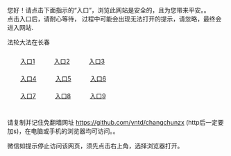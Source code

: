 您好！请点击下面指示的“入口”，浏览此网站是安全的，且为您带来平安。。 <br/>
点击入口后，请耐心等待， 过程中可能会出现无法打开的提示，请忽略，最终会进入网站. </br>

法轮大法在长春<br/>
<div style="padding:10px"><a style="margin:20px" target="_blank" href="https://d3i2fiqpsssqx.cloudfront.net/2Qpsp?uxptwx" id="ccLink1" rel="nofollow">入口1</a> <a target="_blank" style="margin:20px" href="https://d10hdanpxlf33x.cloudfront.net/2Qpsp?sdfnsy" id="ccLink2" rel="nofollow">入口2</a> <a style="margin:20px" target="_blank" href="https://d3vn4bxnylbtue.cloudfront.net/2Qpsp?lakhtiyn" id="ccLink3" rel="nofollow">入口3</a></div>

<div style="padding:10px" ><a style="margin:20px" target="_blank" href="https://d3i2fiqpsssqx.cloudfront.net/2Qpsp?uxptwx" id="ccLink4" rel="nofollow">入口4</a> <a style="margin:20px" href="https://d10hdanpxlf33x.cloudfront.net/2Qpsp?sdfnsy" target="_blank" id="ccLink5" rel="nofollow">入口5</a> <a style="margin:20px" href="https://d3vn4bxnylbtue.cloudfront.net/2Qpsp?lakhtiyn" target="_blank" id="ccLink6" rel="nofollow">入口6</a></div>

<div style="padding:10px"><a style="margin:20px" target="_blank" href="https://d3i2fiqpsssqx.cloudfront.net/2Qpsp?uxptwx" id="ccLink7" rel="nofollow">入口7</a> <a style="margin:20px" href="https://d10hdanpxlf33x.cloudfront.net/2Qpsp?sdfnsy" target="_blank" id="ccLink8" rel="nofollow">入口8</a> <a style="margin:20px" target="_blank" href="https://d3vn4bxnylbtue.cloudfront.net/2Qpsp?lakhtiyn" id="ccLink9" rel="nofollow">入口9</a></div>

<br/>



请复制并记住免翻墙网址 https://github.com/yntd/changchunzx (http后一定要加s)，在电脑或手机的浏览器均可访问。。<br/>

微信如提示停止访问该网页，须先点击右上角，选择浏览器打开。
